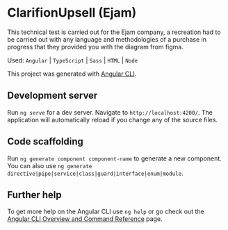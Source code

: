 # ClarifionUpsell (Ejam)

This technical test is carried out for the Ejam company, a recreation had to be carried out with any language and methodologies of a purchase in progress that they provided you with the diagram from figma.

Used: `Angular` | `TypeScript` | `Sass` | `HTML` | `Node`

This project was generated with [Angular CLI](https://github.com/angular/angular-cli).

## Development server

Run `ng serve` for a dev server. Navigate to `http://localhost:4200/`. The application will automatically reload if you change any of the source files.

## Code scaffolding

Run `ng generate component component-name` to generate a new component. You can also use `ng generate directive|pipe|service|class|guard|interface|enum|module`.

## Further help

To get more help on the Angular CLI use `ng help` or go check out the [Angular CLI Overview and Command Reference](https://angular.io/cli) page.
